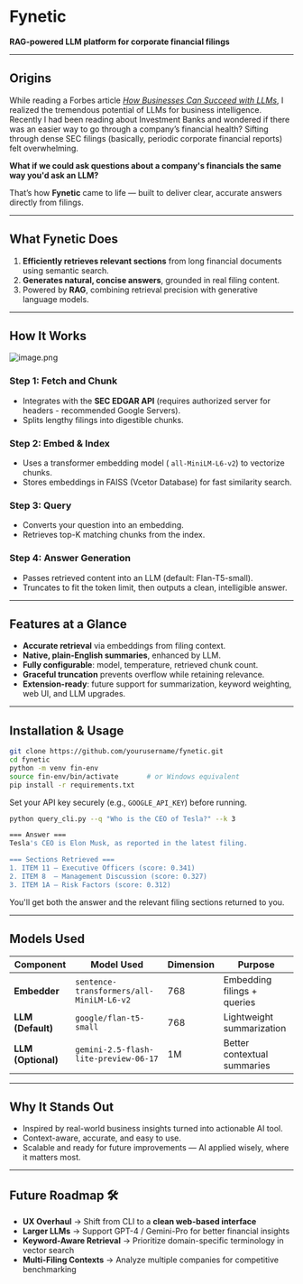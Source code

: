 # **Fynetic**

**RAG-powered LLM platform for corporate financial filings**

---

## Origins

While reading a Forbes article [*How Businesses Can Succeed with LLMs*](https://www.forbes.com/councils/forbestechcouncil/2023/08/23/how-businesses-can-succeed-with-llms/), I realized the tremendous potential of LLMs for business intelligence. Recently I had been reading about Investment Banks and wondered if there was an easier way to go through a company’s financial health? Sifting through dense SEC filings (basically, periodic corporate financial reports) felt overwhelming. 

**What if we could ask questions about a company's financials the same way you'd ask an LLM?**

That’s how **Fynetic** came to life — built to deliver clear, accurate answers directly from filings.

---

## What Fynetic Does

1. **Efficiently retrieves relevant sections** from long financial documents using semantic search.
2. **Generates natural, concise answers**, grounded in real filing content.
3. Powered by **RAG**, combining retrieval precision with generative language models.

---

## How It Works

![image.png](attachment:816f27c9-9c9f-4c7e-8722-1c341de3e512:image.png)

### Step 1: Fetch and Chunk

- Integrates with the **SEC EDGAR API** (requires authorized server for headers - recommended Google Servers).
- Splits lengthy filings into digestible chunks.

### Step 2: Embed & Index

- Uses a transformer embedding model ( `all-MiniLM-L6-v2`) to vectorize chunks.
- Stores embeddings in FAISS (Vcetor Database) for fast similarity search.

### Step 3: Query

- Converts your question into an embedding.
- Retrieves top-K matching chunks from the index.

### Step 4: Answer Generation

- Passes retrieved content into an LLM (default: Flan-T5-small).
- Truncates to fit the token limit, then outputs a clean, intelligible answer.

---

## Features at a Glance

- **Accurate retrieval** via embeddings from filing context.
- **Native, plain-English summaries**, enhanced by LLM.
- **Fully configurable**: model, temperature, retrieved chunk count.
- **Graceful truncation** prevents overflow while retaining relevance.
- **Extension-ready**: future support for summarization, keyword weighting, web UI, and LLM upgrades.

---

## Installation & Usage

```bash
git clone https://github.com/yourusername/fynetic.git
cd fynetic
python -m venv fin-env
source fin-env/bin/activate       # or Windows equivalent
pip install -r requirements.txt

```

Set your API key securely (e.g., `GOOGLE_API_KEY`) before running.

```bash
python query_cli.py --q "Who is the CEO of Tesla?" --k 3

=== Answer ===
Tesla's CEO is Elon Musk, as reported in the latest filing.

=== Sections Retrieved ===
1. ITEM 11 — Executive Officers (score: 0.341)
2. ITEM 8  — Management Discussion (score: 0.327)
3. ITEM 1A — Risk Factors (score: 0.312)

```

You'll get both the answer and the relevant filing sections returned to you.

---

## Models Used

| Component | Model Used | Dimension | Purpose |
| --- | --- | --- | --- |
| **Embedder** | `sentence-transformers/all-MiniLM-L6-v2` | 768 | Embedding filings + queries |
| **LLM (Default)** | `google/flan-t5-small` | 768 | Lightweight summarization |
| **LLM (Optional)** | `gemini-2.5-flash-lite-preview-06-17` | 1M | Better contextual summaries |

---

## Why It Stands Out

- Inspired by real-world business insights turned into actionable AI tool.
- Context-aware, accurate, and easy to use.
- Scalable and ready for future improvements — AI applied wisely, where it matters most.

---

## **Future Roadmap** 🛠️

- **UX Overhaul** → Shift from CLI to a **clean web-based interface**
- **Larger LLMs** → Support GPT-4 / Gemini-Pro for better financial insights
- **Keyword-Aware Retrieval** → Prioritize domain-specific terminology in vector search
- **Multi-Filing Contexts** → Analyze multiple companies for competitive benchmarking
